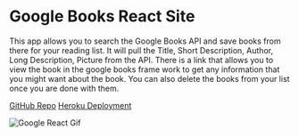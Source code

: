 # Google Books React Site

This app allows you to search the Google Books API and save books from there for your reading list. It will pull the Title, Short Description, Author, Long Description, Picture from the API. There is a link that allows you to view the book in the google books frame work to get any information that you might want about the book. You can also delete the books from your list once you are done with them. 

[GitHub Repo](https://github.com/cloudflying87/googleBooks)
[Heroku Deployment]()

![Google React Gif](GoogleBooksReactSearch.gif)